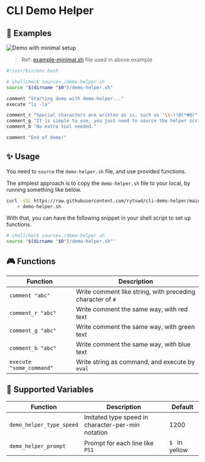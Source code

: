 # CLI Demo Helper

## 🚀 Examples

![Demo with minimal setup](./assets/demo-minimal.gif)

> Ref: [example-minimal.sh](/example-minimal.sh) file used in above example

```bash
#!/usr/bin/env bash

# shellcheck source=./demo-helper.sh
source "$(dirname "$0")/demo-helper.sh"

comment "Starting demo with demo-helper..."
execute "ls -la"

comment_r "Special characters are written as is, such as '\\~!!@(*#@)"
comment_g "It is simple to use, you just need to source the helper script."
comment_b "No extra tool needed."

comment "End of demo!"
```

## ✨ Usage

You need to `source` the `demo-helper.sh` file, and use provided functions.

The simplest approach is to copy the `demo-helper.sh` file to your local, by running something like below.

```bash
curl -sSL https://raw.githubusercontent.com/rytswd/cli-demo-helper/main/demo-helper.sh \
    > demo-helper.sh
```

With that, you can have the following snippet in your shell script to set up functions.

```bash
# shellcheck source=./demo-helper.sh
source "$(dirname "$0")/demo-helper.sh"'
```

## 🎮 Functions

<!-- == imptr: function-list / begin from: ./docs/functions.md#[list] == -->

| Function                 | Description                                                |
| ------------------------ | ---------------------------------------------------------- |
| `comment "abc"`          | Write comment like string, with preceding character of `#` |
| `comment_r "abc"`        | Write comment the same way, with red text                  |
| `comment_g "abc"`        | Write comment the same way, with green text                |
| `comment_b "abc"`        | Write comment the same way, with blue text                 |
| `execute "some_command"` | Write string as command, and execute by `eval`             |

<!-- == imptr: function-list / end == -->

## 🧩 Supported Variables

<!-- == imptr: variable-list / begin from: ./docs/variables.md#[list] == -->

| Function                 | Description                                       | Default        |
| ------------------------ | ------------------------------------------------- | -------------- |
| `demo_helper_type_speed` | Imitated type speed in character-per-min notation | 1200           |
| `demo_helper_prompt`     | Prompt for each line like `PS1`                   | `$ ` in yellow |

<!-- == imptr: variable-list / end == -->
